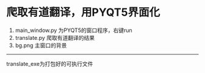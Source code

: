 # 爬取有道翻译，用PYQT5界面化  

1. main_window.py 为PYQT5的窗口程序，右键run
2. translate.py 爬取有道翻译的结果
3. bg.png 主窗口的背景

---

translate_exe为打包好的可执行文件
